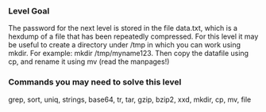 ### Level Goal

The password for the next level is stored in the file data.txt, which is a hexdump of a file that has been repeatedly compressed. For this level it may be useful to create a directory under /tmp in which you can work using mkdir. For example: mkdir /tmp/myname123. Then copy the datafile using cp, and rename it using mv (read the manpages!)

### Commands you may need to solve this level

grep, sort, uniq, strings, base64, tr, tar, gzip, bzip2, xxd, mkdir, cp, mv, file
